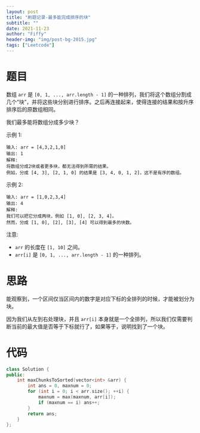 ```yaml
---
layout: post
title: "刷题记录-最多能完成排序的块"
subtitle: ""
date: 2021-11-23
author: "Fiffy"
header-img: "img/post-bg-2015.jpg"
tags: ["Leetcode"]
---
```


# 题目

数组 `arr` 是 `[0, 1, ..., arr.length - 1]` 的一种排列，我们将这个数组分割成几个“块”，并将这些块分别进行排序。之后再连接起来，使得连接的结果和按升序排序后的原数组相同。

我们最多能将数组分成多少块？

示例 1:

```
输入: arr = [4,3,2,1,0]
输出: 1
解释:
将数组分成2块或者更多块，都无法得到所需的结果。
例如，分成 [4, 3], [2, 1, 0] 的结果是 [3, 4, 0, 1, 2]，这不是有序的数组。
```

示例 2:

```
输入: arr = [1,0,2,3,4]
输出: 4
解释:
我们可以把它分成两块，例如 [1, 0], [2, 3, 4]。
然而，分成 [1, 0], [2], [3], [4] 可以得到最多的块数。
```

注意:

- `arr` 的长度在 `[1, 10]` 之间。
- `arr[i]` 是 `[0, 1, ..., arr.length - 1]` 的一种排列。

# 思路

能观察到，一个区间仅当区间内的数字是对应下标的全排列的时候，才能被划分为块。

因为我们从左到右处理块，并且 `arr[i]` 本身就是一个全排列，所以我们仅需要判断当前的最大值是否等于下标就行了，如果等于，说明找到了一个块。

# 代码

```c++
class Solution {
public:
    int maxChunksToSorted(vector<int> &arr) {
        int ans = 0, maxnum = 0;
        for (int i = 0; i < arr.size(); ++i) {
            maxnum = max(maxnum, arr[i]);
            if (maxnum == i) ans++;
        }
        return ans;
    }
};
```

